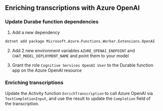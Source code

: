 ## Enriching transcriptions with Azure OpenAI

### Update Durabe function dependencies

1. Add a new dependency

```sh
dotnet add package Microsoft.Azure.Functions.Worker.Extensions.OpenAI --version 0.16.0-alpha
```

2. Add 2 new environment variables `AZURE_OPENAI_ENDPOINT` and `CHAT_MODEL_DEPLOYMENT_NAME` and point them to your model

3. Grant the role `Cognitive Services OpenAI User` to the Durable function app on the Azure OpenAI resource


### Enriching transcriptions

Update the Activity function `EnrichTranscription` to call Azure OpenAI via `TextCompletionInput`, and use the result to update the `Completion` field of the transcription.

